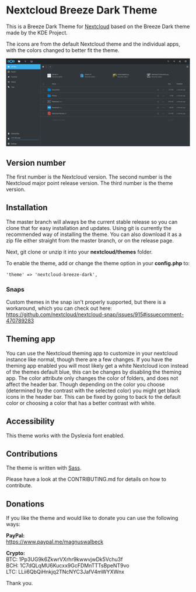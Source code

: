 # Nextcloud Breeze Dark Theme
This is a Breeze Dark Theme for [Nextcloud](https://nextcloud.com) based on the Breeze Dark theme made by the KDE Project.

The icons are from the default Nextcloud theme and the individual apps, with the colors changed to better fit the theme.

![screenshot of theme](screenshot.png)

## Version number
The first number is the Nextcloud version. The second number is the Nextcloud major point release version. The third number is the theme version.

## Installation
The master branch will always be the current stable release so you can clone that for easy installation and updates. Using git is currently the recommended way of installing the theme. You can also download it as a zip file either straight from the master branch, or on the release page.

Next, git clone or unzip it into your **nextcloud/themes** folder.

To enable the theme, add or change the theme option in your **config.php** to:

    'theme' => 'nextcloud-breeze-dark',

### Snaps
Custom themes in the snap isn't properly supported, but there is a workaround, which you can check out here: https://github.com/nextcloud/nextcloud-snap/issues/915#issuecomment-470789283

## Theming app
You can use the Nextcloud theming app to customize in your nextcloud instance like normal, though there are a few changes. If you have the theming app enabled you will most likely get a white Nextcloud icon instead of the themes default blue, this can be changes by disabling the theming app. The color attribute only changes the color of folders, and does not affect the header bar. Though depending on the color you choose (determined by the contrast with the selected color) you might get black icons in the header bar. This can be fixed by going to back to the default color or choosing a color that has a better contrast with white.

## Accessibility
This theme works with the Dyslexia font enabled.

## Contributions
The theme is written with [Sass](http://sass-lang.com/).

Please have a look at the CONTRIBUTING.md for details on how to contribute.

## Donations
If you like the theme and would like to donate you can use the following ways:

**PayPal:**  
https://www.paypal.me/magnuswalbeck

**Crypto:**  
BTC: 1Pp3UG9k6ZkwrVXrhr9kwwvjwDk5Vchu3f  
BCH: 1C7dQLqMU6Kucxx9GcFDMnTTTsBpeNT9vo  
LTC: LLii6QbQiHnkjq2TNcNYC3JafV4mWYXWnx

Thank you.